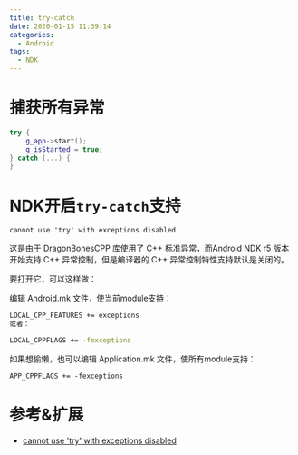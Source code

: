 ```yaml
---
title: try-catch
date: 2020-01-15 11:39:14
categories:
  - Android
tags:
  - NDK
---
```


# 捕获所有异常

```cpp
try {
    g_app->start();
    g_isStarted = true;
} catch (...) {
}
```

# NDK开启`try-catch`支持

`cannot use 'try' with exceptions disabled`

这是由于 DragonBonesCPP 库使用了 C++ 标准异常，而Android NDK r5 版本开始支持 C++ 异常控制，但是编译器的 C++ 异常控制特性支持默认是关闭的。

要打开它，可以这样做：

编辑 Android.mk 文件，使当前module支持：

```bash
LOCAL_CPP_FEATURES += exceptions
或者：

LOCAL_CPPFLAGS += -fexceptions
```

如果想偷懒，也可以编辑 Application.mk 文件，使所有module支持：

`APP_CPPFLAGS += -fexceptions`

# 参考&扩展

- [cannot use 'try' with exceptions disabled](https://www.cnblogs.com/zl1991/p/6604889.html)
